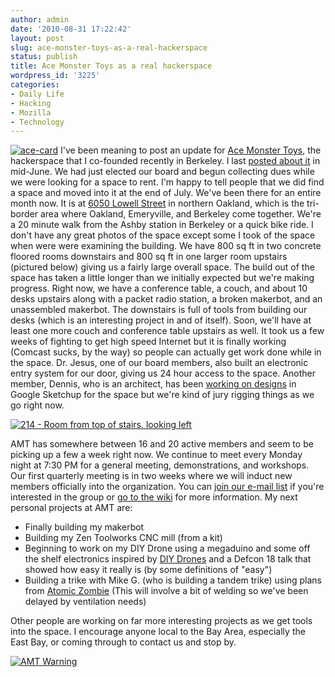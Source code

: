 ```yaml
---
author: admin
date: '2010-08-31 17:22:42'
layout: post
slug: ace-monster-toys-as-a-real-hackerspace
status: publish
title: Ace Monster Toys as a real hackerspace
wordpress_id: '3225'
categories:
- Daily Life
- Hacking
- Mozilla
- Technology
---
```


[![ace-card](http://farm5.static.flickr.com/4112/4946348909_d0001c5c6e_m.jpg)](http://www.flickr.com/photos/albill/4946348909/ "ace-card by albill, on Flickr")
I've been meaning to post an update for [Ace Monster
Toys](http://www.acemonstertoys.org/display/AMT/Home), the hackerspace
that I co-founded recently in Berkeley. I last [posted about
it](http://www.openbuddha.com/2010/06/17/ace-monster-toys-all-on-board/)
in mid-June. We had just elected our board and begun collecting dues
while we were looking for a space to rent. I'm happy to tell people that
we did find a space and moved into it at the end of July. We've been
there for an entire month now. It is at [6050 Lowell
Street](http://www.acemonstertoys.org/display/AMT/6050+Lowell+Street) in
northern Oakland, which is the tri-border area where Oakland,
Emeryville, and Berkeley come together. We're a 20 minute walk from the
Ashby station in Berkeley or a quick bike ride. I don't have any great
photos of the space except some I took of the space when were were
examining the building. We have 800 sq ft in two concrete floored rooms
downstairs and 800 sq ft in one larger room upstairs (pictured below)
giving us a fairly large overall space. The build out of the space has
taken a little longer than we initially expected but we're making
progress. Right now, we have a conference table, a couch, and about 10
desks upstairs along with a packet radio station, a broken makerbot, and
an unassembled makerbot. The downstairs is full of tools from building
our desks (which is an interesting project in and of itself). Soon,
we'll have at least one more couch and conference table upstairs as
well. It took us a few weeks of fighting to get high speed Internet but
it is finally working (Comcast sucks, by the way) so people can actually
get work done while in the space. Dr. Jesus, one of our board members,
also built an electronic entry system for our door, giving us 24 hour
access to the space. Another member, Dennis, who is an architect, has
been [working on
designs](http://www.acemonstertoys.org/display/AMT/Build+Out+Design+1)
in Google Sketchup for the space but we're kind of jury rigging things
as we go right now.

[![214 - Room from top of stairs, looking
left](http://farm5.static.flickr.com/4066/4703898551_42c25955ff.jpg)](http://www.flickr.com/photos/albill/4703898551/ "214 - Room from top of stairs, looking left by albill, on Flickr")

AMT has somewhere between 16 and 20 active members and seem to be
picking up a few a week right now. We continue to meet every Monday
night at 7:30 PM for a general meeting, demonstrations, and workshops.
Our first quarterly meeting is in two weeks where we will induct new
members officially into the organization. You can [join our e-mail
list](http://lists.acemonstertoys.org/cgi-bin/mailman/listinfo/discuss)
if you're interested in the group or [go to the
wiki](http://www.acemonstertoys.org/display/AMT) for more information.
My next personal projects at AMT are:

-   Finally building my makerbot
-   Building my Zen Toolworks CNC mill (from a kit)
-   Beginning to work on my DIY Drone using a megaduino and some off the
    shelf electronics inspired by [DIY Drones](http://diydrones.com/)
    and a Defcon 18 talk that showed how easy it really is (by some
    definitions of "easy")
-   Building a trike with Mike G. (who is building a tandem trike) using
    plans from [Atomic Zombie](http://atomiczombie.com/) (This will
    involve a bit of welding so we've been delayed by ventilation needs)

Other people are working on far more interesting projects as we get
tools into the space. I encourage anyone local to the Bay Area,
especially the East Bay, or coming through to contact us and stop by.

[![AMT
Warning](http://farm5.static.flickr.com/4136/4946847320_8b4025d6ba.jpg)](http://www.flickr.com/photos/albill/4946847320/ "AMT Warning by albill, on Flickr")
